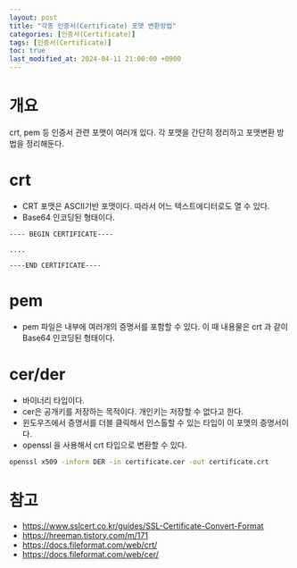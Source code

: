 ```yaml
---
layout: post
title: "각종 인증서(Certificate) 포맷 변환방법"
categories: [인증서(Certificate)]
tags: [인증서(Certificate)]
toc: true
last_modified_at: 2024-04-11 21:00:00 +0900
---
```



# 개요
crt, pem 등 인증서 관련 포맷이 여러개 있다. 각 포맷을 간단히 정리하고 포맷변환 방법을 정리해둔다. 


# crt 
- CRT 포맷은 ASCII기반 포맷이다. 따라서 어느 텍스트에디터로도 열 수 있다. 
- Base64 인코딩된 형태이다. 


```
---- BEGIN CERTIFICATE----

....

----END CERTIFICATE----

```

# pem 
- pem 파일은 내부에 여러개의 증명서를 포함할 수 있다. 이 때 내용물은 crt 과 같이 Base64 인코딩된 형태이다. 


# cer/der
- 바이너리 타입이다. 
- cer은 공개키를 저장하는 목적이다. 개인키는 저장할 수 없다고 한다. 
- 윈도우즈에서 증명서를 더블 클릭해서 인스톨할 수 있는 타입이 이 포맷의 증명서이다. 
- openssl 을 사용해서 crt 타입으로 변환할 수 있다. 

```sh
openssl x509 -inform DER -in certificate.cer -out certificate.crt
```


# 참고
- https://www.sslcert.co.kr/guides/SSL-Certificate-Convert-Format
- https://hreeman.tistory.com/m/171
- https://docs.fileformat.com/web/crt/
- https://docs.fileformat.com/web/cer/
